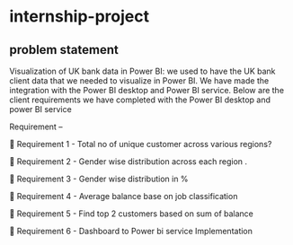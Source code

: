# internship-project
## problem statement
Visualization of UK bank data in Power BI: we used to have the UK bank client data that we needed to visualize in Power BI. We have made the integration with the Power BI desktop and Power BI service. Below are the client requirements we have completed with the Power BI desktop and power BI service  

Requirement –

	Requirement 1 -
Total no of unique customer across various regions?

	Requirement 2 -
Gender wise distribution across each region . 

	Requirement 3 -
Gender wise distribution in % 

	Requirement 4 -
Average balance base on job classification 

	Requirement 5 -
Find top 2 customers based on sum of balance 

	Requirement 6 -
Dashboard to Power bi service Implementation 
